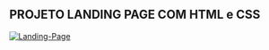 ## PROJETO LANDING PAGE COM HTML e CSS

<div>
<a href="https://ibb.co/0q3Kxzc"><img src="https://i.ibb.co/2qBSTpy/Landing-Page.png" alt="Landing-Page" border="0"></a>

</div>
